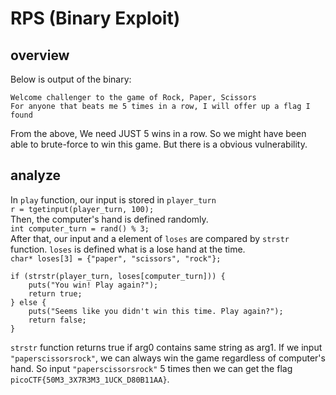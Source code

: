 # RPS (Binary Exploit)
## overview 
Below is output of the binary:  
```
Welcome challenger to the game of Rock, Paper, Scissors
For anyone that beats me 5 times in a row, I will offer up a flag I found
```
From the above, We need JUST 5 wins in a row. So we might have been able to brute-force to win this game. But there is a obvious vulnerability.

## analyze
In `play` function, our input is stored in `player_turn`  
`r = tgetinput(player_turn, 100);`  
Then, the computer's hand is defined randomly.  
`int computer_turn = rand() % 3;`  
After that, our input and a element of `loses` are compared by `strstr` function. `loses` is defined what is a lose hand at the time.  
`char* loses[3] = {"paper", "scissors", "rock"};`
```
if (strstr(player_turn, loses[computer_turn])) {
    puts("You win! Play again?");
    return true;
} else {
    puts("Seems like you didn't win this time. Play again?");
    return false;
}
```
`strstr` function returns true if arg0 contains same string as arg1. If we input `"paperscissorsrock"`, we can always win the game regardless of computer's hand. So input `"paperscissorsrock"` 5 times then we can get the flag `picoCTF{50M3_3X7R3M3_1UCK_D80B11AA}`.
